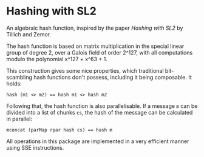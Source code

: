 # Hashing with SL2

An algebraic hash function, inspired by the paper _Hashing with SL2_ by Tillich and Zemor.

The hash function is based on matrix multiplication in the special linear group
of degree 2, over a Galois field of order 2^127, with all computations modulo
the polynomial x^127 + x^63 + 1.

This construction gives some nice properties, which traditional bit-scambling
hash functions don't possess, including it being composable. It holds:

    hash (m1 <> m2) == hash m1 <> hash m2

Following that, the hash function is also parallelisable. If a message `m` can be divided into a list of chunks `cs`, the hash of the message can be calculated in parallel:

    mconcat (parMap rpar hash cs) == hash m

All operations in this package are implemented in a very efficient manner using SSE instructions.